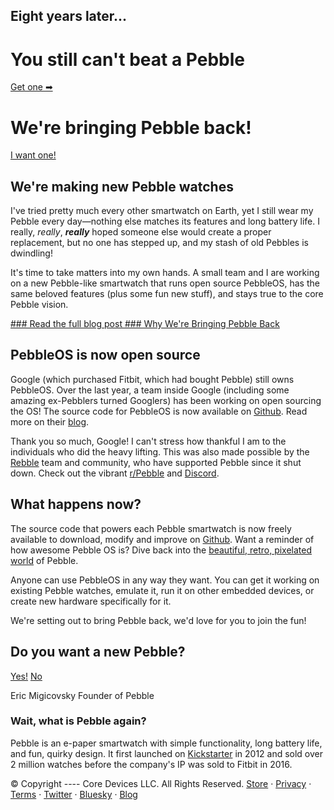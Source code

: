 Eight years later...
----------

You still can't beat a Pebble
==========

[Get one ➡︎](https://store.rePebble.com)

We're bringing Pebble back!
==========

[I want one!](https://store.rePebble.com)

We're making new Pebble watches
----------

I've tried pretty much every other smartwatch on Earth, yet I still wear my Pebble every day—nothing else matches its features and long battery life. I really, *really*, ***really*** hoped someone else would create a proper replacement, but no one has stepped up, and my stash of old Pebbles is dwindling!

It's time to take matters into my own hands. A small team and I are working on a new Pebble-like smartwatch that runs open source PebbleOS, has the same beloved features (plus some fun new stuff), and stays true to the core Pebble vision.

[### Read the full blog post ### Why We're Bringing Pebble Back](https://ericmigi.com/blog/why-were-bringing-pebble-back)

PebbleOS is now open source
----------

Google (which purchased Fitbit, which had bought Pebble) still owns PebbleOS. Over the last year, a team inside Google (including some amazing ex-Pebblers turned Googlers) has been working on open sourcing the OS! The source code for PebbleOS is now available on [Github](https://github.com/pebble-dev/pebble-firmware). Read more on their [blog](https://opensource.googleblog.com/2025/01/see-code-that-powered-pebble-smartwatches.html).

Thank you so much, Google! I can't stress how thankful I am to the individuals who did the heavy lifting. This was also made possible by the [Rebble](https://rebble.io) team and community, who have supported Pebble since it shut down. Check out the vibrant [r/Pebble](https://reddit.com/r/pebble) and [Discord](https://discordapp.com/invite/aRUAYFN).

What happens now?
----------

The source code that powers each Pebble smartwatch is now freely available to download, modify and improve on [Github](https://github.com/google/pebble). Want a reminder of how awesome Pebble OS is? Dive back into the [beautiful, retro, pixelated world](https://ericmigi.com/blog/pebbleos-is-awesome) of Pebble.

Anyone can use PebbleOS in any way they want. You can get it working on existing Pebble watches, emulate it, run it on other embedded devices, or create new hardware specifically for it.

We're setting out to bring Pebble back, we'd love for you to join the fun!

Do you want a new Pebble?
----------

[Yes!](https://store.rePebble.com) [No](#)

Eric Migicovsky
Founder of Pebble

### Wait, what is Pebble again? ###

Pebble is an e-paper smartwatch with simple functionality, long battery life, and fun, quirky design. It first launched on [Kickstarter](https://www.kickstarter.com/projects/getpebble/pebble-e-paper-watch-for-iphone-and-android) in 2012 and sold over 2 million watches before the company's IP was sold to Fitbit in 2016.

© Copyright ---- Core Devices LLC. All Rights Reserved.
[Store](https://store.rePebble.com) · [Privacy](privacy.html) · [Terms](terms.html) · [Twitter](https://twitter.com/pebble) · [Bluesky](https://bsky.app/profile/ericmigi.com) · [Blog](https://ericmigi.com)
